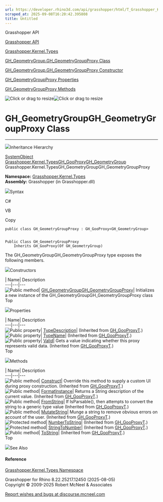 ```yaml
---
url: https://developer.rhino3d.com/api/grasshopper/html/T_Grasshopper_Kernel_Types_GH_GeometryGroup_GH_GeometryGroupProxy.htm
scraped_at: 2025-09-08T16:20:42.395808
title: Untitled
---
```


Grasshopper API

[Grasshopper API](../html/723c01da-9986-4db2-8f53-6f3a7494df75.htm
"Grasshopper API")

[Grasshopper.Kernel.Types](../html/N_Grasshopper_Kernel_Types.htm
"Grasshopper.Kernel.Types")

[GH_GeometryGroup.GH_GeometryGroupProxy
Class](../html/T_Grasshopper_Kernel_Types_GH_GeometryGroup_GH_GeometryGroupProxy.htm
"GH_GeometryGroup.GH_GeometryGroupProxy Class")

[GH_GeometryGroup.GH_GeometryGroupProxy Constructor
](../html/M_Grasshopper_Kernel_Types_GH_GeometryGroup_GH_GeometryGroupProxy__ctor.htm
"GH_GeometryGroup.GH_GeometryGroupProxy Constructor ")

[GH_GeometryGroupProxy
Properties](../html/Properties_T_Grasshopper_Kernel_Types_GH_GeometryGroup_GH_GeometryGroupProxy.htm
"GH_GeometryGroupProxy Properties")

[GH_GeometryGroupProxy
Methods](../html/Methods_T_Grasshopper_Kernel_Types_GH_GeometryGroup_GH_GeometryGroupProxy.htm
"GH_GeometryGroupProxy Methods")

![Click or drag to resize](../icons/TocOpen.gif)![Click or drag to
resize](../icons/TocClose.gif)

# GH_GeometryGroupGH_GeometryGroupProxy Class  
  
---  
  
![](../icons/SectionExpanded.png)Inheritance Hierarchy

[SystemObject](https://docs.microsoft.com/dotnet/api/system.object)  
[Grasshopper.Kernel.TypesGH_GooProxy](T_Grasshopper_Kernel_Types_GH_GooProxy_1.htm)[GH_GeometryGroup](T_Grasshopper_Kernel_Types_GH_GeometryGroup.htm)  
Grasshopper.Kernel.TypesGH_GeometryGroupGH_GeometryGroupProxy  

**Namespace:** [Grasshopper.Kernel.Types](N_Grasshopper_Kernel_Types.htm)  
**Assembly:** Grasshopper (in Grasshopper.dll)

![](../icons/SectionExpanded.png)Syntax

C#

VB

Copy

    
    
    public class GH_GeometryGroupProxy : GH_GooProxy<GH_GeometryGroup>
    
    
    Public Class GH_GeometryGroupProxy
    	Inherits GH_GooProxy(Of GH_GeometryGroup)

The GH_GeometryGroupGH_GeometryGroupProxy type exposes the following members.

![](../icons/SectionExpanded.png)Constructors

| Name| Description  
---|---|---  
![Public method](../icons/pubmethod.gif)|
[GH_GeometryGroupGH_GeometryGroupProxy](M_Grasshopper_Kernel_Types_GH_GeometryGroup_GH_GeometryGroupProxy__ctor.htm)|
Initializes a new instance of the GH_GeometryGroupGH_GeometryGroupProxy class  
Top

![](../icons/SectionExpanded.png)Properties

| Name| Description  
---|---|---  
![Public property](../icons/pubproperty.gif)|
[TypeDescription](P_Grasshopper_Kernel_Types_GH_GooProxy_1_TypeDescription.htm)|
(Inherited from [GH_GooProxyT](T_Grasshopper_Kernel_Types_GH_GooProxy_1.htm).)  
![Public property](../icons/pubproperty.gif)|
[TypeName](P_Grasshopper_Kernel_Types_GH_GooProxy_1_TypeName.htm)|  (Inherited
from [GH_GooProxyT](T_Grasshopper_Kernel_Types_GH_GooProxy_1.htm).)  
![Public property](../icons/pubproperty.gif)|
[Valid](P_Grasshopper_Kernel_Types_GH_GooProxy_1_Valid.htm)|  Gets a value
indicating whether this proxy represents valid data.  (Inherited from
[GH_GooProxyT](T_Grasshopper_Kernel_Types_GH_GooProxy_1.htm).)  
Top

![](../icons/SectionExpanded.png)Methods

| Name| Description  
---|---|---  
![Public method](../icons/pubmethod.gif)|
[Construct](M_Grasshopper_Kernel_Types_GH_GooProxy_1_Construct.htm)|  Override
this method to supply a custom UI during proxy construction.  (Inherited from
[GH_GooProxyT](T_Grasshopper_Kernel_Types_GH_GooProxy_1.htm).)  
![Public method](../icons/pubmethod.gif)|
[FormatInstance](M_Grasshopper_Kernel_Types_GH_GooProxy_1_FormatInstance.htm)|
Returns a String description of the current value.  (Inherited from
[GH_GooProxyT](T_Grasshopper_Kernel_Types_GH_GooProxy_1.htm).)  
![Public method](../icons/pubmethod.gif)|
[FromString](M_Grasshopper_Kernel_Types_GH_GooProxy_1_FromString.htm)|  If
IsParsable(), then attempts to convert the string to a generic type value
(Inherited from [GH_GooProxyT](T_Grasshopper_Kernel_Types_GH_GooProxy_1.htm).)  
![Public method](../icons/pubmethod.gif)|
[MutateString](M_Grasshopper_Kernel_Types_GH_GooProxy_1_MutateString.htm)|
Munge a string to remove obvious errors on account of the user.  (Inherited
from [GH_GooProxyT](T_Grasshopper_Kernel_Types_GH_GooProxy_1.htm).)  
![Protected method](../icons/protmethod.gif)|
[NumberToString](M_Grasshopper_Kernel_Types_GH_GooProxy_1_NumberToString.htm)|
(Inherited from [GH_GooProxyT](T_Grasshopper_Kernel_Types_GH_GooProxy_1.htm).)  
![Protected method](../icons/protmethod.gif)|
[StringToNumber](M_Grasshopper_Kernel_Types_GH_GooProxy_1_StringToNumber.htm)|
(Inherited from [GH_GooProxyT](T_Grasshopper_Kernel_Types_GH_GooProxy_1.htm).)  
![Public method](../icons/pubmethod.gif)|
[ToString](M_Grasshopper_Kernel_Types_GH_GooProxy_1_ToString.htm)|  (Inherited
from [GH_GooProxyT](T_Grasshopper_Kernel_Types_GH_GooProxy_1.htm).)  
Top

![](../icons/SectionExpanded.png)See Also

#### Reference

[Grasshopper.Kernel.Types Namespace](N_Grasshopper_Kernel_Types.htm)

Grasshopper for Rhino 8.22.25217.12450 (2025-08-05)  
Copyright © 2009-2025 Robert McNeel & Associates

[Report wishes and bugs at
discourse.mcneel.com](https://discourse.mcneel.com/c/grasshopper)

